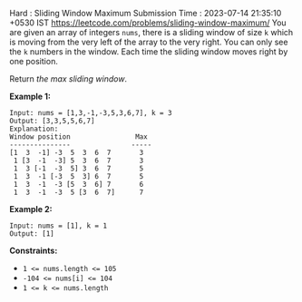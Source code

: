 Hard : Sliding Window Maximum
Submission Time : 2023-07-14 21:35:10 +0530 IST
https://leetcode.com/problems/sliding-window-maximum/
You are given an array of integers `nums`, there is a sliding window of size `k` which is moving from the very left of the array to the very right. You can only see the `k` numbers in the window. Each time the sliding window moves right by one position.

Return _the max sliding window_.

**Example 1:**

```
Input: nums = [1,3,-1,-3,5,3,6,7], k = 3
Output: [3,3,5,5,6,7]
Explanation:
Window position                Max
---------------               -----
[1  3  -1] -3  5  3  6  7       3
 1 [3  -1  -3] 5  3  6  7       3
 1  3 [-1  -3  5] 3  6  7       5
 1  3  -1 [-3  5  3] 6  7       5
 1  3  -1  -3 [5  3  6] 7       6
 1  3  -1  -3  5 [3  6  7]      7

```

**Example 2:**

```
Input: nums = [1], k = 1
Output: [1]

```

**Constraints:**

- `1 <= nums.length <= 105`
- `-104 <= nums[i] <= 104`
- `1 <= k <= nums.length`
